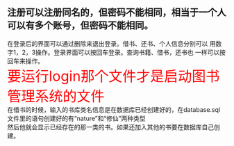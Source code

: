 ## 注册可以注册同名的，但密码不能相同，相当于一个人可以有多个账号，但密码不能相同。
在登录后的界面可以通过删除来退出登录。借书、还书、个人信息分别可以
用数字1，2，3操作。登录界面可以按回车登录。查询书籍、借书，还书也
一样可以按回车来操作。
<br><font color=red size=6>要运行login那个文件才是启动图书管理系统的文件</font><br>
在借书的时候，输入的书库类名信息是在数据库已经创建好的，在database.sql文件里的语句创建好的有“nature”和“修仙”两种类型<br>
然后他就会显示已经存在的那一类的书。如果还加入其他的书要在数据库自己创建。
